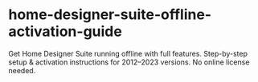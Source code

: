 # home-designer-suite-offline-activation-guide
Get Home Designer Suite running offline with full features. Step-by-step setup &amp; activation instructions for 2012–2023 versions. No online license needed.
